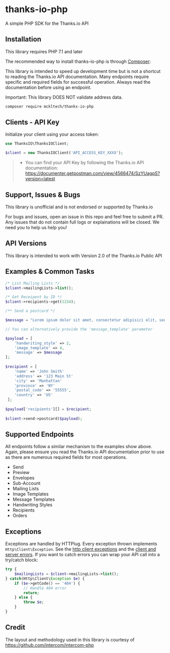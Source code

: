 # thanks-io-php

A simple PHP SDK for the Thanks.io API

## Installation

This library requires PHP 7.1 and later

The recommended way to install thanks-io-php is through [Composer](https://getcomposer.org):

This library is intended to speed up development time but is not a shortcut to reading the Thanks.io API documentation. Many endpoints require specific and required fields for successful operation. Always read the documentation before using an endpoint.

Important: This library DOES NOT validate address data.

```sh
composer require mckltech/thanks-io-php
```

## Clients - API Key 

Initialize your client using your access token:

```php
use ThanksIO\ThanksIOClient;

$client = new ThanksIOClient('API_ACCESS_KEY_XXXX');
```

> - You can find your API Key by following the Thanks.io API documentation: https://documenter.getpostman.com/view/4566474/SzYUagpS?version=latest


## Support, Issues & Bugs

This library is unofficial and is not endorsed or supported by Thanks.io

For bugs and issues, open an issue in this repo and feel free to submit a PR. Any issues that do not contain full logs or explainations will be closed. We need you to help us help you!

## API Versions

This library is intended to work with Version 2.0 of the Thanks.io Public API

## Examples & Common Tasks

```php
/* List Mailing Lists */
$client->mailingLists->list();

/* Get Receipent by ID */
$client->recipients->get(1234);

/** Send a postcard */

$message = "Lorem ipsum dolor sit amet, consectetur adipisici elit, sed eiusmod tempor incidunt ut labore et dolore magna aliqua.";

// You can alternatively provide the 'message_template' parameter 

$payload = [
    'handwriting_style' => 2,
    'image_template' => 4,
    'message' => $message
];
        
$recipient = [
    'name' => 'John Smith'
    'address' => '123 Main St'
    'city' => 'Manhattan'
    'province' => 'NY'
    'postal_code' => '55555',
    'country' => 'US'
 ];
        
$payload['recipients'][] = $recipient;
        
$client->send->postcard($payload);

```

## Supported Endpoints

All endpoints follow a similar mechanism to the examples show above. Again, please ensure you read the Thanks.io API documentation prior to use as there are numerous required fields for most operations.

- Send
- Preview
- Envelopes
- Sub-Account
- Mailing Lists
- Image Templates
- Message Templates
- Handwriting Styles
- Recipients
- Orders

## Exceptions

Exceptions are handled by HTTPlug. Every exception thrown implements `Http\Client\Exception`. See the [http client exceptions](http://docs.php-http.org/en/latest/httplug/exceptions.html) and the [client and server errors](http://docs.php-http.org/en/latest/plugins/error.html). If you want to catch errors you can wrap your API call into a try/catch block:

```php
try {
    $mailingLists = $client->mailingLists->list();
} catch(Http\Client\Exception $e) {
    if ($e->getCode() == '404') {
        // Handle 404 error
        return;
    } else {
        throw $e;
    }
}
```

## Credit

The layout and methodology used in this library is courtesy of https://github.com/intercom/intercom-php


